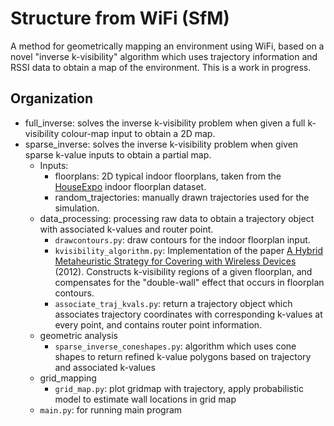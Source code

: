 # Structure from WiFi (SfM)
A method for geometrically mapping an environment using WiFi, based on a novel "inverse k-visibility" algorithm which uses trajectory information and RSSI data to obtain a map of the environment. This is a work in progress. 

## Organization
* full_inverse: solves the inverse k-visibility problem when given a full k-visibility colour-map input to obtain a 2D map.
* sparse_inverse: solves the inverse k-visibility problem when given sparse k-value inputs to obtain a partial map. 
  * Inputs:
    * floorplans: 2D typical indoor floorplans, taken from the [HouseExpo](https://github.com/TeaganLi/HouseExpo) indoor floorplan dataset.
    * random_trajectories: manually drawn trajectories used for the simulation.
  * data_processing: processing raw data to obtain a trajectory object with associated k-values and router point.
    * ```drawcontours.py```: draw contours for the indoor floorplan input.
    * ```kvisibility_algorithm.py```:  Implementation of the paper [A Hybrid Metaheuristic Strategy for Covering with Wireless Devices](http://www.jucs.org/jucs_18_14/a_hybrid_metaheuristic_strategy/jucs_18_14_1906_1932_bajuelos.pdf)  (2012). Constructs k-visibility regions of a given floorplan, and compensates for the "double-wall" effect that occurs in floorplan contours.
    * ```associate_traj_kvals.py```: return a trajectory object which associates trajectory coordinates with corresponding k-values at every point, and contains router point information.
   * geometric analysis 
     * ```sparse_inverse_coneshapes.py```: algorithm which uses cone shapes to return refined k-value polygons based on trajectory and associated k-values
   * grid_mapping 
     * ```grid_map.py```: plot gridmap with trajectory, apply probabilistic model to estimate wall locations in grid map
    * ```main.py```: for running main program 
